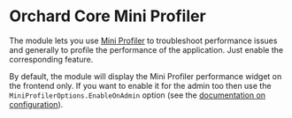 # Orchard Core Mini Profiler

The module lets you use [Mini Profiler](https://miniprofiler.com/) to troubleshoot performance issues and generally to profile the performance of the application. Just enable the corresponding feature.

By default, the module will display the Mini Profiler performance widget on the frontend only. If you want to enable it for the admin too then use the `MiniProfilerOptions.EnableOnAdmin` option (see the [documentation on configuration](../../core/Configuration/)).